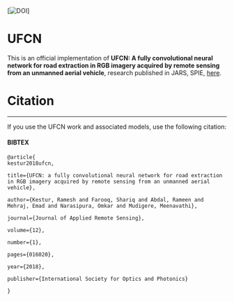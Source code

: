 [![DOI](https://doi.org/10.1117/1.JRS.12.016020)]
# UFCN
This is an official implementation of **UFCN: A fully convolutional neural network for road extraction in RGB imagery acquired by remote sensing from an unmanned aerial vehicle**, research published in JARS, SPIE, [here](https://www.spiedigitallibrary.org/journals/Journal-of-Applied-Remote-Sensing/volume-12/issue-1/016020/UFCN--a-fully-convolutional-neural-network-for-road-extraction/10.1117/1.JRS.12.016020.short?SSO=1).

# Citation
-------------
If you use the UFCN work and associated  models, use the following citation:
#### BIBTEX
    @article{
    kestur2018ufcn,

    title={UFCN: a fully convolutional neural network for road extraction in RGB imagery acquired by remote sensing from an unmanned aerial vehicle},

    author={Kestur, Ramesh and Farooq, Shariq and Abdal, Rameen and Mehraj, Emad and Narasipura, Omkar and Mudigere, Meenavathi},

    journal={Journal of Applied Remote Sensing},

    volume={12},

    number={1},

    pages={016020},

    year={2018},

    publisher={International Society for Optics and Photonics}

    }
